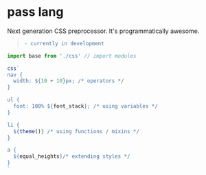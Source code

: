 # pass lang
Next generation CSS preprocessor. It's programmatically awesome.
> ```diff
> - currently in development
> ```

```js
import base from './css' // import modules

css`
nav {
  width: ${10 + 10}px; /* operators */
}

ul {
  font: 100% ${font_stack}; /* using variables */
}

li {
  ${theme()} /* using functions / mixins */
}

a {
  ${equal_heights}/* extending styles */
}
`
```

